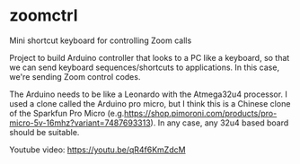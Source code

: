 # zoomctrl
Mini shortcut keyboard for controlling Zoom calls

Project to build Arduino controller that looks to a PC like
a keyboard, so that we can send keyboard sequences/shortcuts to applications.  In this case, we're sending Zoom control codes.

The Arduino needs to be like a Leonardo with the Atmega32u4 processor. I used a clone called the Arduino pro micro, but I think this is a Chinese clone of the Sparkfun Pro Micro (e.g.https://shop.pimoroni.com/products/pro-micro-5v-16mhz?variant=7487693313).  In any case, any 32u4 based board should be suitable.


Youtube video: https://youtu.be/qR4f6KmZdcM


